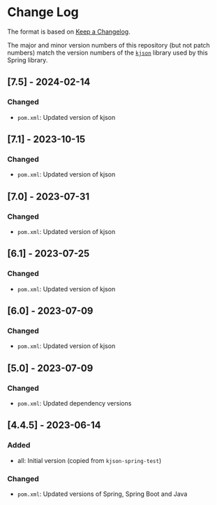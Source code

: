 # Change Log

The format is based on [Keep a Changelog](http://keepachangelog.com/).

The major and minor version numbers of this repository (but not patch numbers) match the version numbers of the
[`kjson`](https://github.com/pwall567/kjson) library used by this Spring library.

## [7.5] - 2024-02-14
### Changed
- `pom.xml`: Updated version of kjson

## [7.1] - 2023-10-15
### Changed
- `pom.xml`: Updated version of kjson

## [7.0] - 2023-07-31
### Changed
- `pom.xml`: Updated version of kjson

## [6.1] - 2023-07-25
### Changed
- `pom.xml`: Updated version of kjson

## [6.0] - 2023-07-09
### Changed
- `pom.xml`: Updated version of kjson

## [5.0] - 2023-07-09
### Changed
- `pom.xml`: Updated dependency versions

## [4.4.5] - 2023-06-14
### Added
- all: Initial version (copied from `kjson-spring-test`)
### Changed
- `pom.xml`: Updated versions of Spring, Spring Boot and Java
